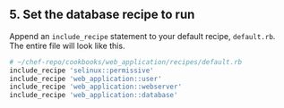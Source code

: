 ## 5. Set the database recipe to run

Append an `include_recipe` statement to your default recipe, <code class="file-path">default.rb</code>. The entire file will look like this.

```ruby
# ~/chef-repo/cookbooks/web_application/recipes/default.rb
include_recipe 'selinux::permissive'
include_recipe 'web_application::user'
include_recipe 'web_application::webserver'
include_recipe 'web_application::database'
```
